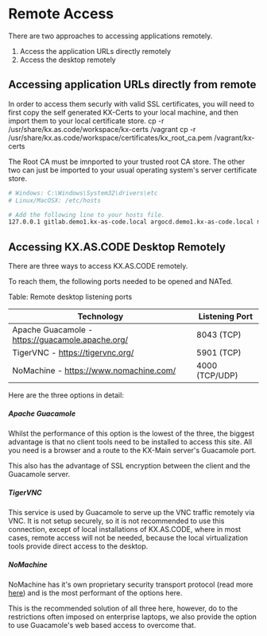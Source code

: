 # Remote Access

There are two approaches to accessing applications remotely.
1. Access the application URLs directly remotely
2. Access the desktop remotely

## Accessing application URLs directly from remote

In order to access them securly with valid SSL certificates, you will need to first copy the self generated KX-Certs to your local machine, and then import them to your local certificate store. 
cp -r /usr/share/kx.as.code/workspace/kx-certs /vagrant
cp -r /usr/share/kx.as.code/workspace/certificates/kx_root_ca.pem /vagrant/kx-certs

The Root CA must be imnported to your trusted root CA store. The other two can just be imported to your usual operating system's server certificate store.

```bash
# Windows: C:\Windows\System32\drivers\etc
# Linux/MacOSX: /etc/hosts

# Add the following line to your hosts file. 
127.0.0.1 gitlab.demo1.kx-as-code.local argocd.demo1.kx-as-code.local minio-s3.demo1.kx-as-code.local mattermost.demo1.kx-as-code.local artifactory.demo1.kx-as-code.local kubernetes-dashboard.demo1.kx-as-code.local remote-desktop.demo1.kx-as-code.local
```

## Accessing KX.AS.CODE Desktop Remotely

There are three ways to access KX.AS.CODE remotely.

To reach them, the following ports needed to be opened and NATed.



Table: Remote desktop listening ports

| Technology                                       | Listening Port |
| ------------------------------------------------ | -------------- |
| Apache Guacamole - https://guacamole.apache.org/ | 8043 (TCP)     |
| TigerVNC - https://tigervnc.org/                 | 5901 (TCP)     |
| NoMachine - https://www.nomachine.com/           | 4000 (TCP/UDP) |



Here are the three options in detail:



##### Apache Guacamole

Whilst the performance of this option is the lowest of the three, the biggest advantage is that no client tools need to be installed to access this site. All you need is a browser and a route to the KX-Main server's Guacamole port.

This also has the advantage of SSL encryption between the client and the Guacamole server.



##### TigerVNC

This service is used by Guacamole to serve up the VNC traffic remotely via VNC. It is not setup securely, so it is not recommended to use this connection, except of local installations of KX.AS.CODE, where in most cases, remote access will not be needed, because the local virtualization tools provide direct access to the desktop.



##### NoMachine

NoMachine has it's own proprietary security transport protocol (read more [here](https://www.nomachine.com/AR10K00705)) and is the most performant of the options here.

This is the recommended solution of all three here, however, do to the restrictions often imposed on enterprise laptops, we also provide the option to use Guacamole's web based access to overcome that.

